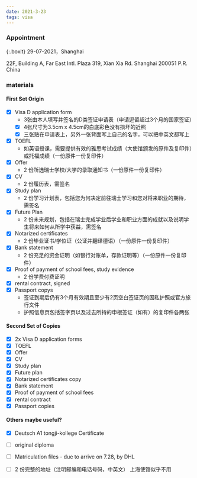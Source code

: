 ```yaml
---
date: 2021-3-23
tags: visa
---
```

### Appointment

{:.boxit}
29-07-2021，Shanghai

22F, Building A, Far East Intl. Plaza
319, Xian Xia Rd.
Shanghai 200051
P.R. China

### materials
#### First Set Origin
 - [x] Visa D application form
   - 3张由本人填写并签名的D类签证申请表（申请逗留超过3个月的国家签证）
   - [x] 4张尺寸为3.5cm x 4.5cm的白底彩色没有损坏的近照
   - [x] 三张贴在申请表上，另外一张背面写上自己的名字，可以把中英文都写上
 - [x] TOEFL
   - 如英语授课，需要提供有效的雅思考试成绩（大使馆颁发的原件及复印件）或托福成绩（一份原件一份复印件）
 - [x] Offer 
   - 2 份所选瑞士学校/大学的录取通知书（一份原件一份复印件）
 - [x] CV
   - 2 份履历表，需签名
 - [x] Study plan 
   - 2 份学习计划表，包括您为何决定前往瑞士学习和您对将来职业的期待，需签名
 - [x] Future Plan 
   - 2 份未来规划，包括在瑞士完成学业后学业和职业方面的成就以及说明学生将来如何从所学中获益，需签名
 - [x] Notarized certificates 
   - 2 份毕业证书/学位证（公证并翻译德语）（一份原件一份复印件）
 - [x] Bank statement
   - 2 份充足的资金证明（如银行对账单，存款证明等）（一份原件一份复印件）
 - [x] Proof of payment of school fees, study evidence
   - 2 份学费付费证明
 - [x] rental contract, signed
 - [x] Passport copys
   - 签证到期后仍有3个月有效期且至少有2页空白签证页的因私护照或官方旅行文件
   - 护照信息页包括签字页以及过去所持的申根签证（如有）的复印件各两张

#### Second Set of Copies

 - [x] 2x Visa D application forms
 - [x] TOEFL 
 - [x] Offer
 - [x] CV
 - [x] Study plan
 - [x] Future plan
 - [x] Notarized certificates copy
 - [x] Bank statement
 - [x] Proof of payment of school fees
 - [x] rental contract
 - [x] Passport copies

#### Others maybe useful?
 - [x] Deutsch A1 tongji-kollege Certificate
 - [ ] original diploma
 - [ ] Matriculation files - due to arrive on 7.28, by DHL
 - [ ] 2 份完整的地址（注明邮编和电话号码，中英文） 上海使馆似乎不用

